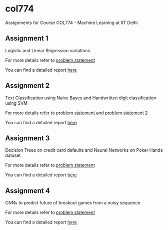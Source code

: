# col774
Assignments for Course COL774 - Machine Learning at IIT Delhi

## Assignment 1

Logistic and Linear Regression variations.

For more details refer to [problem statement](assignment1/problem_statement.pdf)

You can find a detailed report [here](assignment1/report.pdf)

## Assignment 2

Text Classification using Naive Bayes and Handwritten digit classification
using SVM

For more details refer to [problem statement](assignment2/problem_statement.pdf) and [problem statement 2](assignment2/problem_statement2.pdf)

You can find a detailed report [here](assignment2/report.pdf)

## Assignment 3

Decision Trees on credit card defaults and Neural Networks on Poker Hands dataset

For more details refer to [problem statement](assignment3/problem_statement.pdf)

You can find a detailed report [here](assignment3/report.pdf)

## Assignment 4

CNNs to predict future of breakout games from a noisy sequence

For more details refer to [problem statement](assignment4/problem_statement.pdf)

You can find a detailed report [here](assignment4/report.pdf)